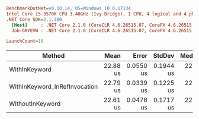 ``` ini

BenchmarkDotNet=v0.10.14, OS=Windows 10.0.17134
Intel Core i5-3570K CPU 3.40GHz (Ivy Bridge), 1 CPU, 4 logical and 4 physical cores
.NET Core SDK=2.1.300
  [Host]     : .NET Core 2.1.0 (CoreCLR 4.6.26515.07, CoreFX 4.6.26515.06), 64bit RyuJIT
  Job-GRYEVW : .NET Core 2.1.0 (CoreCLR 4.6.26515.07, CoreFX 4.6.26515.06), 64bit RyuJIT

LaunchCount=10  

```
|                        Method |     Mean |     Error |    StdDev |   Median | Rank |   Gen 0 | Allocated |
|------------------------------ |---------:|----------:|----------:|---------:|-----:|--------:|----------:|
|                 WithInKeyword | 22.88 us | 0.0550 us | 0.1944 us | 22.84 us |    3 | 33.0505 | 101.56 KB |
| WithInKeyword_InRefInvocation | 22.79 us | 0.0339 us | 0.1225 us | 22.75 us |    2 | 33.0505 | 101.56 KB |
|              WithoutInKeyword | 22.61 us | 0.0476 us | 0.1717 us | 22.56 us |    1 | 33.0505 | 101.56 KB |
